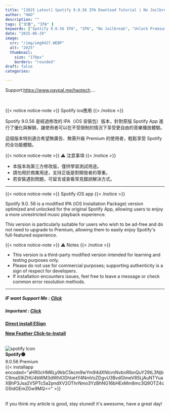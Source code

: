 ```yaml
---
title: "[2025 Latest] Spotify 9.0.56 IPA Download Tutorial | No Jailbreak • Unlock Premium ★ Ad-Free Hi-Fi Streaming Guide!"
author: "HAO"
description: ""
tags: ["文章", "IPA" ]
keywords: ["Spotify 9.0.56 IPA", "IPA", "No Jailbreak", "Unlock Premium", "Hi-Fi Streaming"]
date: "2025-06-29"
image:
  src: "/img/img0427.WEBP"
  alt: "2025"
  thumbnail:
    size: "170px"
    borders: "rounded"
draft: false
categories:

---
```


Support:https://www.paypal.me/haotech....
<!--more-->

<br>

{{< notice notice-note >}}
Spotify ios應用
{{< /notice >}}

Spotify 9.0.56 是經過修改的 IPA（iOS 安裝包）版本，針對原版 Spotify App 進行了優化與解鎖，讓使用者可以在不受限制的情況下享受更自由的音樂播放體驗。

這個版本特別適合希望無廣告、無需升級 Premium 的使用者，輕鬆享受 Spotify 的全功能體驗。

{{< notice notice-note >}}
⚠️ 注意事項
{{< /notice >}}

- 本版本為第三方修改版，僅供學習測試用途。
- 請勿用於商業用途，支持正版是對開發者的尊重。
- 若安裝遇到問題，可留言或查看常見錯誤解決方式。

---

{{< notice notice-note >}}
Spotify iOS app
{{< /notice >}}

Spotify 9.0. 56 is a modified IPA (iOS Installation Package) version optimized and unlocked for the original Spotify App, allowing users to enjoy a more unrestricted music playback experience.

This version is particularly suitable for users who wish to be ad-free and do not need to upgrade to Premium, allowing them to easily enjoy Spotify's full-featured experience.

{{< notice notice-note >}}
⚠️ Notes
{{< /notice >}}

- This version is a third-party modified version intended for learning and testing purposes only.
- Please do not use for commercial purposes; supporting authenticity is a sign of respect for developers.
- If installation encounters issues, feel free to leave a message or check common error resolution methods.

---

##### **<font style="background: "> IF want Support Me :</font>** **[Click](https://www.paypal.me/haotech)**

##### **<font style="background: "> Important : </font>** **[Click](https://www.patreon.com/hao8?utm_medium=unknown&utm_source=join_link&utm_campaign=creatorshare_creator&utm_content=copyLink)**

##### **<font style="background:  ">  </font>** 
**[Direct install ESign](https://haee.dpdns.org/post/esign250608/)**

**[New Feather Click-to-Install](https://haee.dpdns.org/post/feather250626/)**

<br>

<div class="app-card">
  <div class="app-info">
    <img class="app-icon" src="/img/img0424.WEBP" alt="spotify Icon">
    <div class="app-details">
      <strong>Spotify🟢</strong><br>
      9.0.56 Premium
    </div>
  </div>
  <div class="app-download">
    {{< installapp encoded="aHR0cHM6Ly9kbC5kcm9wYm94dXNlcmNvbnRlbnQuY29tL3NjbC9maS9iZHU4bWM3dWhlODhtaHY4NmVoZDgvU3BvdGlmeV85LjAuNTYuaXBhP3Jsa2V5PTc5a2pndXV2OThrNmo3YzBhNG16bHExMm8mc3Q9OTZ4cG5tdGEmZGw9MQ==" >}}
  </div>
</div>

<br>

If you think my article is good, stay stuned! it's awesome, have a great day!

